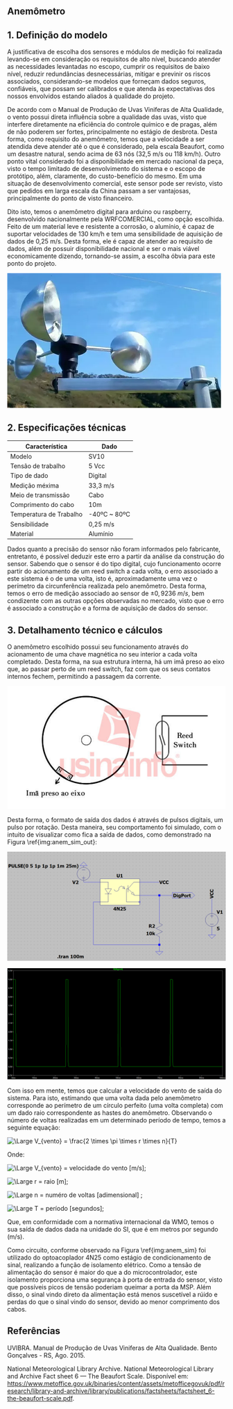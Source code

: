 ## Anemômetro


## 1. Definição do modelo

A justificativa de escolha dos sensores e módulos de medição foi realizada levando-se em consideração os requisitos de alto nível, buscando atender as necessidades levantadas no escopo, cumprir os requisitos de baixo nível, reduzir redundâncias desnecessárias, mitigar e previnir os riscos associados, considerando-se modelos que forneçam dados seguros, confiáveis, que possam ser calibrados e que atenda às expectativas dos nossos envolvidos estando aliados à qualidade do projeto.

De acordo com o Manual de Produção de Uvas Viniferas de Alta Qualidade, o vento possui direta influência sobre a qualidade das uvas, visto que interfere diretamente na eficiência do controle químico e de pragas, além de não poderem ser fortes, principalmente no estágio de desbrota. Desta forma, como requisito do anemômetro, temos que a velocidade a ser atendida deve atender até o que é considerado, pela escala Beaufort, como um desastre natural, sendo acima de 63 nós (32,5 m/s ou 118 km/h). Outro ponto vital considerado foi a disponibilidade em mercado nacional da peça, visto o tempo limitado de desenvolvimento do sistema e o escopo de protótipo, além, claramente, do custo-benefício do mesmo. Em uma situação de desenvolvimento comercial, este sensor pode ser revisto, visto que pedidos em larga escala da China passam a ser vantajosas, principalmente do ponto de visto financeiro.

Dito isto, temos o anemômetro digital para arduino ou raspberry, desenvolvido nacionalmente pela WRFCOMERCIAL, como opção escolhida. Feito de um material leve e resistente a corrosão, o alumínio, é capaz de suportar velocidades de 130 km/h e tem uma sensibilidade de aquisição de dados de 0,25 m/s. Desta forma, ele é capaz de atender ao requisito de dados, além de possuir disponibilidade nacional e ser o mais viável economicamente dizendo, tornando-se assim, a escolha óbvia para este ponto do projeto.

![img](imgs/anemometro.png)


## 2. Especificações técnicas

|Característica|Dado|
|-|-|
|Modelo|SV10|
|Tensão de trabalho|5 Vcc|
|Tipo de dado|Digital|
|Medição méxima|33,3 m/s|
|Meio de transmissão|Cabo|
|Comprimento do cabo|10m|
|Temperatura de Trabalho|-40ºC ~ 80ºC|
|Sensibilidade|0,25 m/s|
|Material|Alumínio|

Dados quanto a precisão do sensor não foram informados pelo fabricante, entretanto, é possível deduzir este erro a partir da análise da construção do sensor. Sabendo que o sensor é do tipo digital, cujo funcionamento ocorre partir do acionamento de um reed switch a cada volta, o erro associado a este sistema é o de uma volta, isto é, aproximadamente uma vez o perímetro da circunferência realizada pelo anemômetro. Desta forma, temos o erro de medição associado ao sensor de $\pm 0,9236 \: m/s$, bem condizente com as outras opções observadas no mercado, visto que o erro é associado a construção e a forma de aquisição de dados do sensor.

## 3. Detalhamento técnico e cálculos

O anemômetro escolhido possui seu funcionamento através do acionamento de uma chave magnética no seu interior a cada volta completado. Desta forma, na sua estrutura interna, há um imã preso ao eixo que, ao passar perto de um reed switch, faz com que os seus contatos internos fechem, permitindo a passagem da corrente.

![img](imgs/anem_func.jpg)

Desta forma, o formato de saída dos dados é através de pulsos digitais, um pulso por rotação. Desta maneira, seu comportamento foi simulado, com o intuito de visualizar como fica a saída de dados, como demonstrado na Figura \ref{img:anem_sim_out}:

![img](imgs/anem_sim.png)

![img](imgs/anem_sim_out.png)
       
Com isso em mente, temos que calcular a velocidade do vento de saída do sistema. Para isto, estimando que uma volta dada pelo anemômetro corresponde ao perímetro de um círculo perfeito (uma volta completa) com um dado raio correspondente as hastes do anemômetro. Observando o número de voltas realizadas em um determinado período de tempo, temos a seguinte equação:

![\Large V_{vento} = \frac{2 \times \pi \times r \times n}{T}](https://latex.codecogs.com/svg.latex?\Large&space;V_{vento}%20=%20\frac{2%20\times%20\pi%20\times%20r%20\times%20n}{T}) 

Onde:

![\Large V_{vento}](https://latex.codecogs.com/svg.latex?\Large&space;V_{vento})  = velocidade do vento [m/s];

![\Large r](https://latex.codecogs.com/svg.latex?\Large&space;r) = raio [m];

![\Large n](https://latex.codecogs.com/svg.latex?\Large&space;n) = numéro de voltas [adimensional] ;

![\Large T](https://latex.codecogs.com/svg.latex?\Large&space;T) = período [segundos]; 

Que, em conformidade com a normativa internacional da WMO, temos o sua saída de dados dada na unidade do SI, que é em metros por segundo (m/s).
       
Como circuito, conforme observado na Figura \ref{img:anem_sim} foi utilizado do optoacoplador 4N25 como estágio de condicionamento de sinal, realizando a função de isolamento elétrico. Como a tensão de alimentação do sensor é maior do que a do microcontrolador, este isolamento proporciona uma segurança à porta de entrada do sensor, visto que possíveis picos de tensão poderiam queimar a porta da MSP. Além disso, o sinal vindo direto da alimentação está menos suscetível a rúido e perdas do que o sinal vindo do sensor, devido ao menor comprimento dos cabos.


## Referências

UVIBRA. Manual de Produção de Uvas Viniferas de Alta Qualidade. Bento Gonçalves - RS, Ago. 2015.

National Meteorological Library Archive. National Meteorological Library and Archive Fact sheet 6 — The Beaufort Scale. Disponível em: <https://www.metoffice.gov.uk/binaries/content/assets/metofficegovuk/pdf/research/library-and-archive/library/publications/factsheets/factsheet_6-the-beaufort-scale.pdf>.

